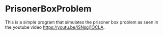 # PrisonerBoxProblem

This is a simple program that simulates the prisoner box problem as seen in the youtube video https://youtu.be/iSNsgj1OCLA.
